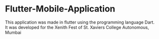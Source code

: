 # Flutter-Mobile-Application
This application was made in flutter using the programming language Dart. It was developed for the Xenith Fest of St. Xaviers College Autonomous, Mumbai
